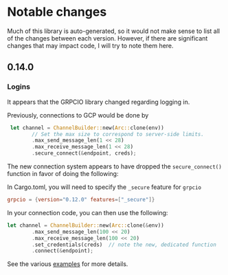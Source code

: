 # Notable changes

Much of this library is auto-generated, so it would not make sense to list all of the changes between each version.
However, if there are significant changes that may impact code, I will try to note them here.

## 0.14.0

### Logins

It appears that the GRPCIO library changed regarding logging in.

Previously, connections to GCP would be done by

```rust
 let channel = ChannelBuilder::new(Arc::clone(env))
        // Set the max size to correspond to server-side limits.
        .max_send_message_len(1 << 28)
        .max_receive_message_len(1 << 28)
        .secure_connect(&endpoint, creds);
```

The new connection system appears to have dropped the `secure_connect()` function in favor of doing the following:

In Cargo.toml, you will need to specify the `_secure` feature for `grpcio`

```toml
grpcio = {version="0.12.0" features=["_secure"]}
```

In your connection code, you can then use the following:

```rust
let channel = ChannelBuilder::new(Arc::clone(&env))
        .max_send_message_len(100 << 20)
        .max_receive_message_len(100 << 20)
        .set_credentials(creds)  // note the new, dedicated function
        .connect(&endpoint);
```

See the various [examples](googleapis-raw/examples/) for more details.
